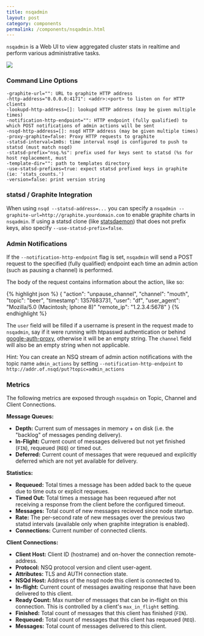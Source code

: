 ```yaml
--- 
title: nsqadmin
layout: post
category: components
permalink: /components/nsqadmin.html
---
```


`nsqadmin` is a Web UI to view aggregated cluster stats in realtime and perform various
administrative tasks.

<img src="{{ site.baseurl }}/static/img/nsqadmin_screenshot.png" >

### Command Line Options

    -graphite-url="": URL to graphite HTTP address
    -http-address="0.0.0.0:4171": <addr>:<port> to listen on for HTTP clients
    -lookupd-http-address=[]: lookupd HTTP address (may be given multiple times)
    -notification-http-endpoint="": HTTP endpoint (fully qualified) to which POST notifications of admin actions will be sent
    -nsqd-http-address=[]: nsqd HTTP address (may be given multiple times)
    -proxy-graphite=false: Proxy HTTP requests to graphite
    -statsd-interval=1m0s: time interval nsqd is configured to push to statsd (must match nsqd)
    -statsd-prefix="nsq.%s": prefix used for keys sent to statsd (%s for host replacement, must
    -template-dir="": path to templates directory
    -use-statsd-prefixes=true: expect statsd prefixed keys in graphite (ie: 'stats_counts.')
    -version=false: print version string

### statsd / Graphite Integration

When using `nsqd --statsd-address=...` you can specify a `nsqadmin
--graphite-url=http://graphite.yourdomain.com` to enable graphite charts in `nsqadmin`. If using a
statsd clone (like [statsdaemon][statsdaemon]) that does not prefix keys, also specify
`--use-statsd-prefix=false`.

### Admin Notifications

If the `--notification-http-endpoint` flag is set, `nsqadmin` will send a POST request to the
specified (fully qualified) endpoint each time an admin action (such as pausing a channel) is
performed.

The body of the request contains information about the action, like so:

{% highlight json %}
{
  "action": "unpause_channel",
  "channel": "mouth",
  "topic": "beer",
  "timestamp": 1357683731,
  "user": "df",
  "user_agent": "Mozilla/5.0 (Macintosh; Iphone 8)"
  "remote_ip": "1.2.3.4:5678"
}
{% endhighlight %}

The `user` field will be filled if a username is present in the request made to `nsqadmin`, say if
it were running with htpasswd authentication or behind [google-auth-proxy][gaproxy], otherwise it
will be an empty string. The `channel` field will also be an empty string when not applicable.

Hint: You can create an NSQ stream of admin action notifications with the topic name `admin_actions`
by setting `--notification-http-endpoint` to `http://addr.of.nsqd/put?topic=admin_actions`

[gaproxy]: https://github.com/bitly/google_auth_proxy
[statsdaemon]: https://github.com/bitly/statsdaemon

### Metrics

The following metrics are exposed through `nsqadmin` on Topic, Channel and Client Connections.

**Message Queues:**

* **Depth:** Current sum of messages in memory + on disk (i.e. the "backlog" of messages pending delivery).
* **In-Flight:** Current count of messages delivered but not yet finished (`FIN`), requeued (`REQ`) or timed out.
* **Deferred:** Current count of messages that were requeued and explicitly deferred which are not yet available for delivery.

**Statistics:**

* **Requeued:** Total times a message has been added back to the queue due to time outs or explicit requeues.
* **Timed Out:** Total times a message has been requeued after not receiving a response from the client before the configured timeout.
* **Messages:** Total count of new messages recieved since node startup.
* **Rate:** The per-second rate of new messages over the previous two statsd intervals (available only when graphite integration is enabled).
* **Connections:** Current number of connected clients.

**Client Connections:**

* **Client Host:** Client ID (hostname) and on-hover the connection remote-address.
* **Protocol:** NSQ protocol version and client user-agent.
* **Attributes:** TLS and AUTH connection state.
* **NSQd Host:** Address of the nsqd node this client is connected to.
* **In-flight:** Current count of messages awaiting response that have been delivered to this client.
* **Ready Count:** Max number of messages that can be in-flight on this connection. This is controlled by a client's `max_in_flight` setting.
* **Finished:** Total count of messages that this client has finished (`FIN`).
* **Requeued:** Total count of messages that this client has requeued (`REQ`).
* **Messages:** Total count of messages delivered to this client.


